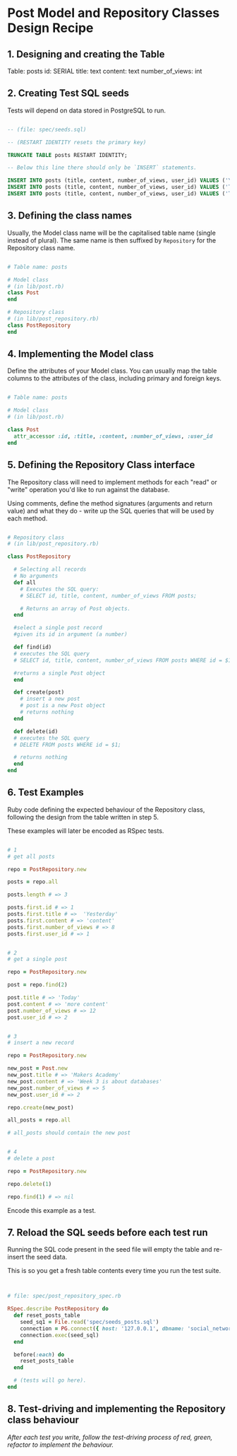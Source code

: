 # Post Model and Repository Classes Design Recipe


## 1. Designing and creating the Table

Table: posts
id: SERIAL
title: text
content: text
number_of_views: int


## 2. Creating Test SQL seeds

Tests will depend on data stored in PostgreSQL to run.

```sql

-- (file: spec/seeds.sql)

-- (RESTART IDENTITY resets the primary key)

TRUNCATE TABLE posts RESTART IDENTITY; 

-- Below this line there should only be `INSERT` statements.

INSERT INTO posts (title, content, number_of_views, user_id) VALUES ('Yesterday', 'content', 8, 1);
INSERT INTO posts (title, content, number_of_views, user_id) VALUES ('Today', 'more content', 12, 2);
INSERT INTO posts (title, content, number_of_views, user_id) VALUES ('Tomorrow', 'even more content', 20, 1);

```
## 3. Defining the class names

Usually, the Model class name will be the capitalised table name (single instead of plural). The same name is then suffixed by `Repository` for the Repository class name.

```ruby

# Table name: posts

# Model class
# (in lib/post.rb)
class Post
end

# Repository class
# (in lib/post_repository.rb)
class PostRepository
end
```

## 4. Implementing the Model class

Define the attributes of your Model class. You can usually map the table columns to the attributes of the class, including primary and foreign keys.

```ruby

# Table name: posts

# Model class
# (in lib/post.rb)

class Post
  attr_accessor :id, :title, :content, :number_of_views, :user_id
end

```


## 5. Defining the Repository Class interface

The Repository class will need to implement methods for each "read" or "write" operation you'd like to run against the database.

Using comments, define the method signatures (arguments and return value) and what they do - write up the SQL queries that will be used by each method.

```ruby

# Repository class
# (in lib/post_repository.rb)

class PostRepository

  # Selecting all records
  # No arguments
  def all
    # Executes the SQL query:
    # SELECT id, title, content, number_of_views FROM posts;

    # Returns an array of Post objects.
  end

  #select a single post record
  #given its id in argument (a number)

  def find(id)
  # executes the SQL query
  # SELECT id, title, content, number_of_views FROM posts WHERE id = $1;

  #returns a single Post object
  end

  def create(post)
    # insert a new post
    # post is a new Post object
    # returns nothing
  end

  def delete(id)
  # executes the SQL query
  # DELETE FROM posts WHERE id = $1;

  # returns nothing
  end
end
```

## 6. Test Examples

Ruby code defining the expected behaviour of the Repository class, following the design from the table written in step 5.

These examples will later be encoded as RSpec tests.

```ruby

# 1
# get all posts

repo = PostRepository.new

posts = repo.all

posts.length # => 3

posts.first.id # => 1
posts.first.title # =>  'Yesterday'
posts.first.content # => 'content'
posts.first.number_of_views # => 8
posts.first.user_id # => 1

```

```ruby

# 2
# get a single post

repo = PostRepository.new

post = repo.find(2)

post.title # => 'Today'
post.content # => 'more content'
post.number_of_views # => 12
post.user_id # => 2


```
```ruby

# 3
# insert a new record

repo = PostRepository.new

new_post = Post.new
new_post.title # => 'Makers Academy'
new_post.content # => 'Week 3 is about databases'
new_post.number_of_views # => 5
new_post.user_id # => 2

repo.create(new_post)

all_posts = repo.all

# all_posts should contain the new post

```
```ruby

# 4
# delete a post

repo = PostRepository.new

repo.delete(1)

repo.find(1) # => nil

```

Encode this example as a test.

## 7. Reload the SQL seeds before each test run

Running the SQL code present in the seed file will empty the table and re-insert the seed data.

This is so you get a fresh table contents every time you run the test suite.

```ruby


# file: spec/post_repository_spec.rb

RSpec.describe PostRepository do
  def reset_posts_table
    seed_sq1 = File.read('spec/seeds_posts.sql')
    connection = PG.connect({ host: '127.0.0.1', dbname: 'social_network_test' })
    connection.exec(seed_sql)
  end

  before(:each) do
    reset_posts_table
  end

  # (tests will go here).
end
```

## 8. Test-driving and implementing the Repository class behaviour

_After each test you write, follow the test-driving process of red, green, refactor to implement the behaviour._

<!-- BEGIN GENERATED SECTION DO NOT EDIT -->



<!-- END GENERATED SECTION DO NOT EDIT -->